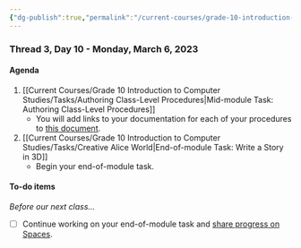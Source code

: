 ```yaml
---
{"dg-publish":true,"permalink":"/current-courses/grade-10-introduction-to-computer-studies/section-1/thread-3/day-10/","dgHomeLink":false}
---
```


### Thread 3, Day 10 - Monday, March 6, 2023
#### Agenda

1. [[Current Courses/Grade 10 Introduction to Computer Studies/Tasks/Authoring Class-Level Procedures\|Mid-module Task: Authoring Class-Level Procedures]]
	- You will add links to your documentation for each of your procedures to [this document](https://docs.google.com/document/d/1ZkjLANCTUpdpFKCX0yxQ7bmvwa6lrOcASD6mSDl3Je0/edit#heading=h.m3r5sl1tqgeh).
2. [[Current Courses/Grade 10 Introduction to Computer Studies/Tasks/Creative Alice World\|End-of-module Task: Write a Story in 3D]]
	- Begin your end-of-module task.

#### To-do items
*Before our next class...*

- [ ] Continue working on your end-of-module task and [share progress on Spaces](https://ca.spacesedu.com/).